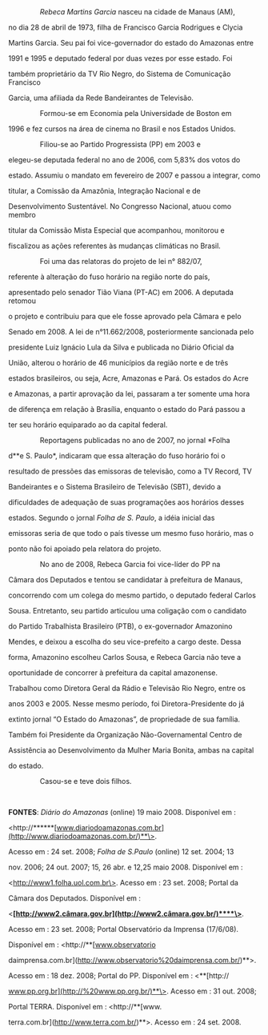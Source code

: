 

 



                *Rebeca Martins Garcia* nasceu na cidade de Manaus (AM),

no dia 28 de abril de 1973, filha de Francisco Garcia Rodrigues e Clycia

Martins Garcia. Seu pai foi vice-governador do estado do Amazonas entre

1991 e 1995 e deputado federal por duas vezes por esse estado. Foi

também proprietário da TV Rio Negro, do Sistema de Comunicação Francisco

Garcia, uma afiliada da Rede Bandeirantes de Televisão.



                Formou-se em Economia pela Universidade de Boston em

1996 e fez cursos na área de cinema no Brasil e nos Estados Unidos.



                Filiou-se ao Partido Progressista (PP) em 2003 e

elegeu-se deputada federal no ano de 2006, com 5,83% dos votos do

estado. Assumiu o mandato em fevereiro de 2007 e passou a integrar, como

titular, a Comissão da Amazônia, Integração Nacional e de

Desenvolvimento Sustentável. No Congresso Nacional, atuou como membro

titular da Comissão Mista Especial que acompanhou, monitorou e

fiscalizou as ações referentes às mudanças climáticas no Brasil.



                Foi uma das relatoras do projeto de lei n° 882/07,

referente à alteração do fuso horário na região norte do país,

apresentado pelo senador Tião Viana (PT-AC) em 2006. A deputada retomou

o projeto e contribuiu para que ele fosse aprovado pela Câmara e pelo

Senado em 2008. A lei de n°11.662/2008, posteriormente sancionada pelo

presidente Luiz Ignácio Lula da Silva e publicada no Diário Oficial da

União, alterou o horário de 46 municípios da região norte e de três

estados brasileiros, ou seja, Acre, Amazonas e Pará. Os estados do Acre

e Amazonas, a partir aprovação da lei, passaram a ter somente uma hora

de diferença em relação à Brasília, enquanto o estado do Pará passou a

ter seu horário equiparado ao da capital federal.



                Reportagens publicadas no ano de 2007, no jornal *Folha

d**e S. Paulo*, indicaram que essa alteração do fuso horário foi o

resultado de pressões das emissoras de televisão, como a TV Record, TV

Bandeirantes e o Sistema Brasileiro de Televisão (SBT), devido a

dificuldades de adequação de suas programações aos horários desses

estados. Segundo o jornal *Folha de S. Paulo*, a idéia inicial das

emissoras seria de que todo o país tivesse um mesmo fuso horário, mas o

ponto não foi apoiado pela relatora do projeto.



                No ano de 2008, Rebeca Garcia foi vice-líder do PP na

Câmara dos Deputados e tentou se candidatar à prefeitura de Manaus,

concorrendo com um colega do mesmo partido, o deputado federal Carlos

Sousa. Entretanto, seu partido articulou uma coligação com o candidato

do Partido Trabalhista Brasileiro (PTB), o ex-governador Amazonino

Mendes, e deixou a escolha do seu vice-prefeito a cargo deste. Dessa

forma, Amazonino escolheu Carlos Sousa, e Rebeca Garcia não teve a

oportunidade de concorrer à prefeitura da capital amazonense.



Trabalhou como Diretora Geral da Rádio e Televisão Rio Negro, entre os

anos 2003 e 2005. Nesse mesmo período, foi Diretora-Presidente do já

extinto jornal “O Estado do Amazonas”, de propriedade de sua família.

Também foi Presidente da Organização Não-Governamental Centro de

Assistência ao Desenvolvimento da Mulher Maria Bonita, ambas na capital

do estado.



                Casou-se e teve dois filhos.



 



**FONTES**: *Diário do Amazonas* (online) 19 maio 2008. Disponível em :

\<http://******[www.diariodoamazonas.com.br](http://www.diariodoamazonas.com.br/)**\>.

Acesso em : 24 set. 2008; *Folha de S.Paulo* (online) 12 set. 2004; 13

nov. 2006; 24 out. 2007; 15, 26 abr. e 12,25 maio 2008. Disponível em :

\<http://www1.folha.uol.com.br\>. Acesso em : 23 set. 2008; Portal da

Câmara dos Deputados. Disponível em :

\<**[http://www2.câmara.gov.br](http://www2.câmara.gov.br/)****\>**.

Acesso em : 23 set. 2008; Portal Observatório da Imprensa (17/6/08).

Disponível em : \<http://**[www.observatorio

daimprensa.com.br](http://www.observatorio%20daimprensa.com.br/)**\>.

Acesso em : 18 dez. 2008; Portal do PP. Disponível em : \<**[http://

www.pp.org.br](http://%20www.pp.org.br/)**\>. Acesso em : 31 out. 2008;

Portal TERRA. Disponível em : \<http://**[www.

terra.com.br](http://www.terra.com.br/)**\>. Acesso em : 24 set. 2008.



 



 



 



 



 



 



 



 

